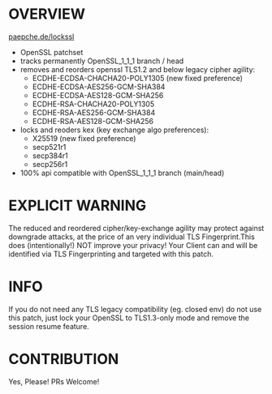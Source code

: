 # OVERVIEW

[paepche.de/lockssl](https://paepcke.de/lockssl)

* OpenSSL patchset
* tracks permanently OpenSSL_1_1_1 branch / head 
* removes and reorders openssl TLS1.2 and below legacy cipher agility:
	- ECDHE-ECDSA-CHACHA20-POLY1305 (new fixed preference)
	- ECDHE-ECDSA-AES256-GCM-SHA384
	- ECDHE-ECDSA-AES128-GCM-SHA256
	- ECDHE-RSA-CHACHA20-POLY1305
	- ECDHE-RSA-AES256-GCM-SHA384
	- ECDHE-RSA-AES128-GCM-SHA256
* locks and reoders kex (key exchange algo preferences):
	- X25519 (new fixed preference)
	- secp521r1 
	- secp384r1
	- secp256r1 
* 100% api compatible with OpenSSL_1_1_1 branch (main/head)

# EXPLICIT WARNING

The reduced and reordered cipher/key-exchange agility may protect against downgrade attacks, at the price of an very individual TLS Fingerprint.This does (intentionally!) NOT improve your privacy! Your Client can and will be identified via TLS Fingerprinting and targeted with this patch.

# INFO

If you do not need any TLS legacy compatibility (eg. closed env) do not use this patch, just lock your OpenSSL to TLS1.3-only mode and remove the session resume feature. 

# CONTRIBUTION

Yes, Please! PRs Welcome! 
